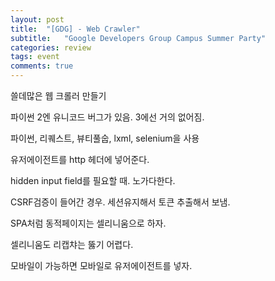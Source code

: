 ```yaml
---
layout: post
title:  "[GDG] - Web Crawler"
subtitle:   "Google Developers Group Campus Summer Party"
categories: review
tags: event
comments: true
---
```


쓸데많은 웹 크롤러 만들기

파이썬 2엔 유니코드 버그가 있음. 3에선 거의 없어짐.

파이썬, 리퀘스트, 뷰티풀숩, lxml, selenium을 사용

유저에이전트를 http 헤더에 넣어준다.

hidden input field를 필요할 때. 노가다한다.

CSRF검증이 들어간 경우. 세션유지해서 토큰 추출해서 보냄.

SPA처럼 동적페이지는 셀리니움으로 하자.

셀리니움도 리캡챠는 뚫기 어렵다.

모바일이 가능하면 모바일로 유저에이전트를 넣자.
